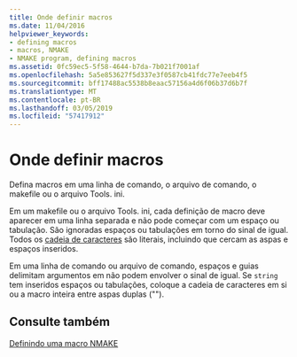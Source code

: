 ```yaml
---
title: Onde definir macros
ms.date: 11/04/2016
helpviewer_keywords:
- defining macros
- macros, NMAKE
- NMAKE program, defining macros
ms.assetid: 0fc59ec5-5f58-4644-b7da-7b021f7001af
ms.openlocfilehash: 5a5e853627f5d337e3f0587cb41fdc77e7eeb4f5
ms.sourcegitcommit: bff17488ac5538b8eaac57156a4d6f06b37d6b7f
ms.translationtype: MT
ms.contentlocale: pt-BR
ms.lasthandoff: 03/05/2019
ms.locfileid: "57417912"
---
```

# <a name="where-to-define-macros"></a>Onde definir macros

Defina macros em uma linha de comando, o arquivo de comando, o makefile ou o arquivo Tools. ini.

Em um makefile ou o arquivo Tools. ini, cada definição de macro deve aparecer em uma linha separada e não pode começar com um espaço ou tabulação. São ignoradas espaços ou tabulações em torno do sinal de igual. Todos os [cadeia de caracteres](../build/defining-an-nmake-macro.md) são literais, incluindo que cercam as aspas e espaços inseridos.

Em uma linha de comando ou arquivo de comando, espaços e guias delimitam argumentos em não podem envolver o sinal de igual. Se `string` tem inseridos espaços ou tabulações, coloque a cadeia de caracteres em si ou a macro inteira entre aspas duplas ("").

## <a name="see-also"></a>Consulte também

[Definindo uma macro NMAKE](../build/defining-an-nmake-macro.md)

